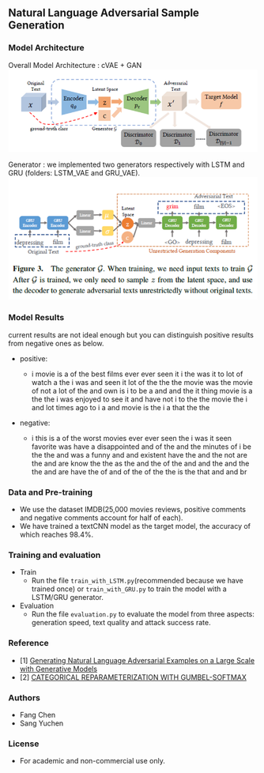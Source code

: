 Natural Language Adversarial Sample Generation
---
### Model Architecture

Overall Model Architecture : cVAE + GAN
![模型架构](./model_images/model_overview.png)

Generator : we implemented two generators respectively with LSTM and GRU (folders: LSTM_VAE and GRU_VAE).
![生成器](./model_images/generator.png)

### Model Results
current results are not ideal enough but you can distinguish positive results from negative ones as below.
+ positive:
    + i movie is a of the best films ever ever seen it i the was it to lot of watch a the i <UNK> <UNK> was and seen it lot of the the the movie was the movie of not a lot of the and own is i to be a and <UNK> and the it <UNK> thing movie is a the the i was enjoyed to see it <UNK> and have not i to the the movie the <UNK> i and lot times ago to i a <UNK> and movie is <UNK> the i a that the the <EOS> <EOS>

+ negative:
    + i this is a of the worst movies ever ever seen the i was it seen favorite was <UNK> have a disappointed and of the <UNK> and the minutes of i be the the and was a funny and and existent <UNK> have the and the not are <UNK> the and <UNK> are know the the as the <UNK> and the of the <UNK> and and the and the <UNK> the and <UNK> are have the of <UNK> and <UNK> <UNK> <UNK> <UNK> <UNK> of the <UNK> of <UNK> the <UNK> the is the that and <UNK> and br <EOS> <EOS>
    
### Data and Pre-training
+ We use the dataset IMDB(25,000 movies reviews, positive comments and negative comments account for half of each).
+ We have trained a textCNN model as the target model, the accuracy of which reaches 98.4%.

### Training and evaluation
+ Train
    + Run the file `train_with_LSTM.py`(recommended because we have trained once) or `train_with_GRU.py` to train the model with a LSTM/GRU generator.
+ Evaluation
    + Run the file `evaluation.py` to evaluate the model from three aspects: generation speed, text quality and attack success rate.

### Reference
+ [1] [Generating Natural Language Adversarial Examples on a Large Scale with Generative Models](https://arxiv.org/abs/2003.10388 "Generating Natural Language Adversarial Examples on a Large Scale with Generative Models")
+ [2] [CATEGORICAL REPARAMETERIZATION WITH GUMBEL-SOFTMAX](https://arxiv.org/abs/1611.01144, 'Gumbel Softmax')

### Authors
+ Fang Chen
+ Sang Yuchen

### License
+ For academic and non-commercial use only.